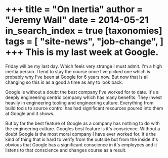 +++
title = "On Inertia"
author = "Jeremy Wall"
date = 2014-05-21
in_search_index = true
[taxonomies]
tags = [
	"site-news",
	"job-change",
]
+++
This is my last week at Google.
===============================

Friday will be my last day. Which feels very strange I must admit. I'm a high inertia person. I tend to stay the course once I've picked one which is probably why I've been at Google for 6 years now. But now that is all changing so this is as a good a time as any to look back.

Google is without a doubt the best company I've worked for to date. It's a deeply engineering centric company which has many benefits. They invest heavily in engineering tooling and engineering culture. Everything from build tools to source control has had significant resources poured into them at Google and it shows.

But by far the best feature of Google as a company has nothing to do with the engineering culture. Googles best feature is it's conscience. Without a doubt Google is the most moral company I have ever worked for. It's the kind of thing that is hard to verify from the outside but from the inside it's obvious that Google has a significant conscience in it's employees and it listens to that conscience and changes course as a result.

